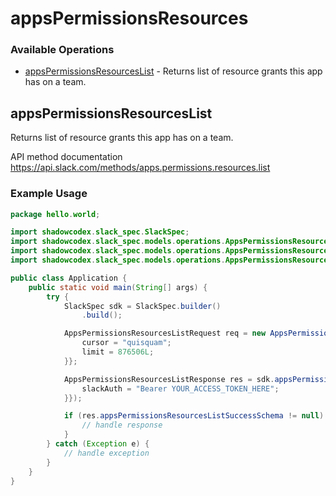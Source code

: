 # appsPermissionsResources

### Available Operations

* [appsPermissionsResourcesList](#appspermissionsresourceslist) - Returns list of resource grants this app has on a team.

## appsPermissionsResourcesList

Returns list of resource grants this app has on a team.

API method documentation
<https://api.slack.com/methods/apps.permissions.resources.list>

### Example Usage

```java
package hello.world;

import shadowcodex.slack_spec.SlackSpec;
import shadowcodex.slack_spec.models.operations.AppsPermissionsResourcesListRequest;
import shadowcodex.slack_spec.models.operations.AppsPermissionsResourcesListResponse;
import shadowcodex.slack_spec.models.operations.AppsPermissionsResourcesListSecurity;

public class Application {
    public static void main(String[] args) {
        try {
            SlackSpec sdk = SlackSpec.builder()
                .build();

            AppsPermissionsResourcesListRequest req = new AppsPermissionsResourcesListRequest("voluptatibus") {{
                cursor = "quisquam";
                limit = 876506L;
            }};            

            AppsPermissionsResourcesListResponse res = sdk.appsPermissionsResources.appsPermissionsResourcesList(req, new AppsPermissionsResourcesListSecurity("omnis") {{
                slackAuth = "Bearer YOUR_ACCESS_TOKEN_HERE";
            }});

            if (res.appsPermissionsResourcesListSuccessSchema != null) {
                // handle response
            }
        } catch (Exception e) {
            // handle exception
        }
    }
}
```
